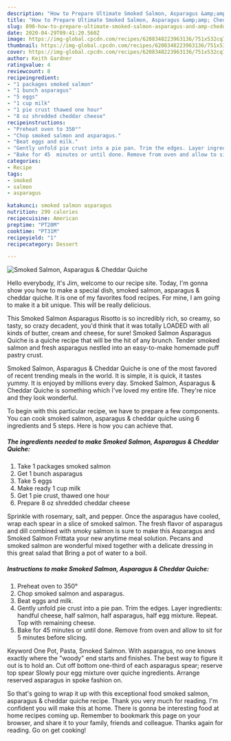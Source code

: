 ```yaml
---
description: "How to Prepare Ultimate Smoked Salmon, Asparagus &amp;amp; Cheddar Quiche"
title: "How to Prepare Ultimate Smoked Salmon, Asparagus &amp;amp; Cheddar Quiche"
slug: 890-how-to-prepare-ultimate-smoked-salmon-asparagus-and-amp-cheddar-quiche
date: 2020-04-29T09:41:20.560Z
image: https://img-global.cpcdn.com/recipes/6208348223963136/751x532cq70/smoked-salmon-asparagus-cheddar-quiche-recipe-main-photo.jpg
thumbnail: https://img-global.cpcdn.com/recipes/6208348223963136/751x532cq70/smoked-salmon-asparagus-cheddar-quiche-recipe-main-photo.jpg
cover: https://img-global.cpcdn.com/recipes/6208348223963136/751x532cq70/smoked-salmon-asparagus-cheddar-quiche-recipe-main-photo.jpg
author: Keith Gardner
ratingvalue: 4
reviewcount: 8
recipeingredient:
- "1 packages smoked salmon"
- "1 bunch asparagus"
- "5 eggs"
- "1 cup milk"
- "1 pie crust thawed one hour"
- "8 oz shredded cheddar cheese"
recipeinstructions:
- "Preheat oven to 350°"
- "Chop smoked salmon and asparagus."
- "Beat eggs and milk."
- "Gently unfold pie crust into a pie pan. Trim the edges. Layer ingredients: handful cheese, half salmon, half asparagus, half egg mixture. Repeat. Top with remaining cheese."
- "Bake for 45  minutes or until done. Remove from oven and allow to sit for 5 minutes before slicing."
categories:
- Recipe
tags:
- smoked
- salmon
- asparagus

katakunci: smoked salmon asparagus 
nutrition: 299 calories
recipecuisine: American
preptime: "PT20M"
cooktime: "PT31M"
recipeyield: "1"
recipecategory: Dessert

---
```



![Smoked Salmon, Asparagus &amp; Cheddar Quiche](https://img-global.cpcdn.com/recipes/6208348223963136/751x532cq70/smoked-salmon-asparagus-cheddar-quiche-recipe-main-photo.jpg)

Hello everybody, it's Jim, welcome to our recipe site. Today, I'm gonna show you how to make a special dish, smoked salmon, asparagus &amp; cheddar quiche. It is one of my favorites food recipes. For mine, I am going to make it a bit unique. This will be really delicious.

This Smoked Salmon Asparagus Risotto is so incredibly rich, so creamy, so tasty, so crazy decadent, you&#39;d think that it was totally LOADED with all kinds of butter, cream and cheese, for sure! Smoked Salmon Asparagus Quiche is a quiche recipe that will be the hit of any brunch. Tender smoked salmon and fresh asparagus nestled into an easy-to-make homemade puff pastry crust.

Smoked Salmon, Asparagus &amp; Cheddar Quiche is one of the most favored of recent trending meals in the world. It is simple, it is quick, it tastes yummy. It is enjoyed by millions every day. Smoked Salmon, Asparagus &amp; Cheddar Quiche is something which I've loved my entire life. They're nice and they look wonderful.


To begin with this particular recipe, we have to prepare a few components. You can cook smoked salmon, asparagus &amp; cheddar quiche using 6 ingredients and 5 steps. Here is how you can achieve that.

<!--inarticleads1-->

##### The ingredients needed to make Smoked Salmon, Asparagus &amp; Cheddar Quiche:

1. Take 1 packages smoked salmon
1. Get 1 bunch asparagus
1. Take 5 eggs
1. Make ready 1 cup milk
1. Get 1 pie crust, thawed one hour
1. Prepare 8 oz shredded cheddar cheese


Sprinkle with rosemary, salt, and pepper. Once the asparagus have cooled, wrap each spear in a slice of smoked salmon. The fresh flavor of asparagus and dill combined with smoky salmon is sure to make this Asparagus and Smoked Salmon Frittata your new anytime meal solution. Pecans and smoked salmon are wonderful mixed together with a delicate dressing in this great salad that Bring a pot of water to a boil. 

<!--inarticleads2-->

##### Instructions to make Smoked Salmon, Asparagus &amp; Cheddar Quiche:

1. Preheat oven to 350°
1. Chop smoked salmon and asparagus.
1. Beat eggs and milk.
1. Gently unfold pie crust into a pie pan. Trim the edges. Layer ingredients: handful cheese, half salmon, half asparagus, half egg mixture. Repeat. Top with remaining cheese.
1. Bake for 45  minutes or until done. Remove from oven and allow to sit for 5 minutes before slicing.


Keyword One Pot, Pasta, Smoked Salmon. With asparagus, no one knows exactly where the &#34;woody&#34; end starts and finishes. The best way to figure it out is to hold an. Cut off bottom one-third of each asparagus spear; reserve top spear Slowly pour egg mixture over quiche ingredients. Arrange reserved asparagus in spoke fashion on. 

So that's going to wrap it up with this exceptional food smoked salmon, asparagus &amp; cheddar quiche recipe. Thank you very much for reading. I'm confident you will make this at home. There is gonna be interesting food at home recipes coming up. Remember to bookmark this page on your browser, and share it to your family, friends and colleague. Thanks again for reading. Go on get cooking!
